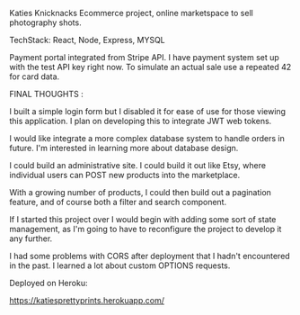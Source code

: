 Katies Knicknacks
Ecommerce project, online marketspace to sell photography shots.

TechStack: React, Node, Express, MYSQL

Payment portal integrated from Stripe API. I have payment system set up with the test API key right now. To simulate an actual sale use a repeated 42 for card data. 

FINAL THOUGHTS : 


I built a simple login form but I disabled it for ease of use for those viewing this application. I plan on developing this to integrate JWT web tokens. 

I would like integrate a more complex database system to handle orders in future. I'm interested in learning more about database design.

I could build an administrative site. I could build it out like Etsy, where individual users can POST new products into the marketplace. 

With a growing number of products, I could then build out a pagination feature, and of course both a filter and search component. 

If I started this project over I would begin with adding some sort of state management, as I'm going to have to reconfigure the project to develop it any further. 

I had some problems with CORS after deployment that I hadn't encountered in the past. I learned a lot about custom OPTIONS requests.   

Deployed on Heroku: 

https://katiesprettyprints.herokuapp.com/
